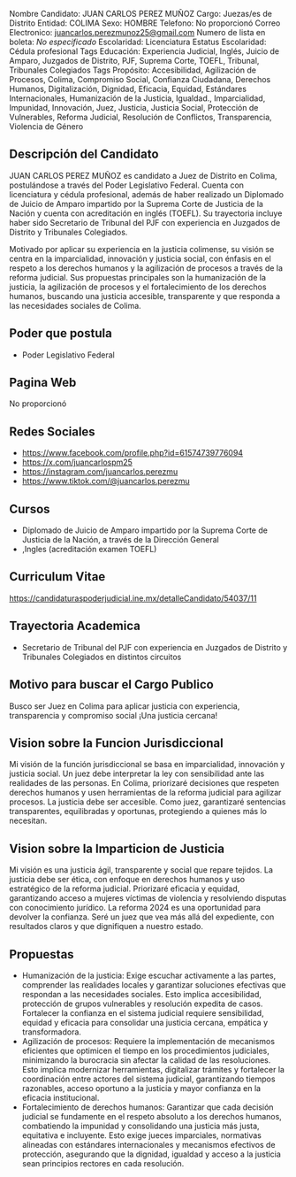Nombre Candidato: JUAN CARLOS PEREZ MUÑOZ
Cargo: Juezas/es de Distrito
Entidad: COLIMA
Sexo: HOMBRE
Telefono: No proporcionó
Correo Electronico: juancarlos.perezmunoz25@gmail.com
Numero de lista en boleta: *No especificado*
Escolaridad: Licenciatura
Estatus Escolaridad: Cédula profesional
Tags Educación: Experiencia Judicial, Inglés, Juicio de Amparo, Juzgados de Distrito, PJF, Suprema Corte, TOEFL, Tribunal, Tribunales Colegiados
Tags Propósito: Accesibilidad, Agilización de Procesos, Colima, Compromiso Social, Confianza Ciudadana, Derechos Humanos, Digitalización, Dignidad, Eficacia, Equidad, Estándares Internacionales, Humanización de la Justicia, Igualdad., Imparcialidad, Impunidad, Innovación, Juez, Justicia, Justicia Social, Protección de Vulnerables, Reforma Judicial, Resolución de Conflictos, Transparencia, Violencia de Género


## Descripción del Candidato 

JUAN CARLOS PEREZ MUÑOZ es candidato a Juez de Distrito en Colima, postulándose a través del Poder Legislativo Federal. Cuenta con licenciatura y cédula profesional, además de haber realizado un Diplomado de Juicio de Amparo impartido por la Suprema Corte de Justicia de la Nación y cuenta con acreditación en inglés (TOEFL). Su trayectoria incluye haber sido Secretario de Tribunal del PJF con experiencia en Juzgados de Distrito y Tribunales Colegiados.

Motivado por aplicar su experiencia en la justicia colimense, su visión se centra en la imparcialidad, innovación y justicia social, con énfasis en el respeto a los derechos humanos y la agilización de procesos a través de la reforma judicial. Sus propuestas principales son la humanización de la justicia, la agilización de procesos y el fortalecimiento de los derechos humanos, buscando una justicia accesible, transparente y que responda a las necesidades sociales de Colima.


## Poder que postula

- Poder Legislativo Federal


## Pagina Web

No proporcionó


## Redes Sociales

- https://www.facebook.com/profile.php?id=61574739776094
- https://x.com/juancarlospm25
- https://instagram.com/juancarlos.perezmu
- https://www.tiktok.com/@juancarlos.perezmu


## Cursos

- Diplomado de Juicio de Amparo impartido por la Suprema Corte de Justicia de la Nación, a través de la Dirección General
- ,Ingles (acreditación examen TOEFL)


## Curriculum Vitae

https://candidaturaspoderjudicial.ine.mx/detalleCandidato/54037/11


## Trayectoria Academica

- Secretario de Tribunal del PJF con experiencia en Juzgados de Distrito y Tribunales Colegiados en distintos circuitos


## Motivo para buscar el Cargo Publico

Busco ser Juez en Colima para aplicar justicia con experiencia, transparencia y compromiso social ¡Una justicia cercana!


## Vision sobre la Funcion Jurisdiccional

Mi visión de la función jurisdiccional se basa en imparcialidad, innovación y justicia social. Un juez debe interpretar la ley con sensibilidad ante las realidades de las personas. En Colima, priorizaré decisiones que respeten derechos humanos y usen herramientas de la reforma judicial para agilizar procesos. La justicia debe ser accesible. Como juez, garantizaré sentencias transparentes, equilibradas y oportunas, protegiendo a quienes más lo necesitan.


## Vision sobre la Imparticion de Justicia

Mi visión es una justicia ágil, transparente y social que repare tejidos. La justicia debe ser ética, con enfoque en derechos humanos y uso estratégico de la reforma judicial. Priorizaré eficacia y equidad, garantizando acceso a mujeres víctimas de violencia y resolviendo disputas con conocimiento jurídico. La reforma 2024 es una oportunidad para devolver la confianza. Seré un juez que vea más allá del expediente, con resultados claros y que dignifiquen a nuestro estado.


## Propuestas

- Humanización de la justicia: Exige escuchar activamente a las partes, comprender las realidades locales y garantizar soluciones efectivas que respondan a las necesidades sociales. Esto implica accesibilidad, protección de grupos vulnerables y resolución expedita de casos. Fortalecer la confianza en el sistema judicial requiere sensibilidad, equidad y eficacia para consolidar una justicia cercana, empática y transformadora.
- Agilización de procesos: Requiere la implementación de mecanismos eficientes que optimicen el tiempo en los procedimientos judiciales, minimizando la burocracia sin afectar la calidad de las resoluciones. Esto implica modernizar herramientas, digitalizar trámites y fortalecer la coordinación entre actores del sistema judicial, garantizando tiempos razonables, acceso oportuno a la justicia y mayor confianza en la eficacia institucional.
- Fortalecimiento de derechos humanos: Garantizar que cada decisión judicial se fundamente en el respeto absoluto a los derechos humanos, combatiendo la impunidad y consolidando una justicia más justa, equitativa e incluyente. Esto exige jueces imparciales, normativas alineadas con estándares internacionales y mecanismos efectivos de protección, asegurando que la dignidad, igualdad y acceso a la justicia sean principios rectores en cada resolución.

